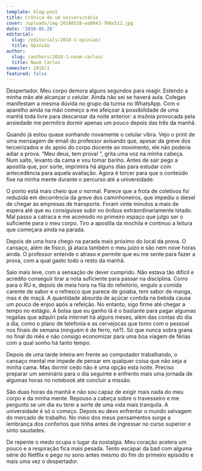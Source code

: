 ```yaml
---
template: blog-post
title: Crônica de um universitário
cover: /uploads/img-20180528-wa0043-768x512.jpg
date: '2018-05-28'
editorial:
  slug: /editorials/2018-1-opiniao/
  title: Opinião
author:
  slug: /authors/2018-1-naum-carlos/
  title: Naum Carlos
semester: 2018/1
featured: false
---
```

Despertador. Meu corpo demora alguns segundos para reagir. Estendo a minha mão até alcançar o celular. Ainda não sei se haverá aula. Colegas manifestam a mesma dúvida no grupo da turma no WhatsApp. Com o aparelho ainda na mão começo a me afeiçoar à possibilidade de uma manhã toda livre para descansar da noite anterior: a insônia provocada pela ansiedade me permitira dormir apenas um pouco depois das três da manhã.



Quando já estou quase sonhando novamente o celular vibra. Vejo o print de uma mensagem de email do professor avisando que, apesar da greve dos terceirizados e do apoio do corpo docente ao movimento, ele não poderia adiar a prova. “Meu deus, tem prova! ”, grita uma voz na minha cabeça. Num salto, levanto da cama e vou tomar banho. Antes de sair pego a apostila que, por sorte, imprimira há alguns dias para estudar com antecedência para aquela avaliação. Agora é torcer para que o conteúdo fixe na minha mente durante o percurso até a universidade.



O ponto está mais cheio que o normal. Parece que a frota de coletivos foi reduzida em decorrência da greve dos caminhoneiros, que impediu o diesel de chegar às empresas de transporte. Foram vinte minutos a mais de espera até que eu consiguisse subir no ônibus extraordinariamente lotado. Mal passo a catraca e me acomodo no primeiro espaço que julgo ser o suficiente para o meu corpo. Tiro a apostila da mochila e continuo a leitura que começara ainda na parada.



Depois de uma hora chego na parada mais próximo do local da prova. O cansaço, além de físico, já ataca também o meu juízo e são nem nove horas ainda. O professor entende o atraso e permite que eu me sente para fazer a prova, com a qual gasto todo o resto da manhã.



Saio mais leve, com a sensação de dever cumprido. Não estava tão difícil e acredito conseguir tirar a nota suficiente para passar na disciplina. Corro para o RU e, depois de meia hora na fila do refeitório, engulo a comida carente de sabor e o refresco que parece de goiaba, tem sabor de manga, mas é de maçã. A quantidade absurda de açúcar contida na bebida causa um pouco de enjoo após a refeição. No entanto, sigo firme até chegar a tempo no estágio. A bolsa que eu ganho lá é o bastante para pagar algumas regalias que adquiri pela internet há alguns meses, além das contas do dia a dia, como o plano de telefonia e as cervejocas que tomo com o pessoal nos finais de semana (ninguém é de ferro, né?). Só que nunca sobra grana no final do mês e não consigo economizar para uma boa viagem de férias com a qual sonho há tanto tempo.



Depois de uma tarde inteira em frente ao computador trabalhando, o cansaço mental me impede de pensar em qualquer coisa que não seja a minha cama. Mas dormir cedo não é uma opção esta noite. Preciso preparar um seminário para o dia seguinte e enfrento mais uma jornada de algumas horas no notebook até concluir a missão.



São duas horas da manhã e não sou capaz de exigir mais nada do meu corpo e da minha mente. Repouso a cabeça sobre o travesseiro e me pergunto se um dia eu terei a sorte de uma vida mais tranquila. A universidade é só o começo. Depois eu devo enfrentar o mundo selvagem do mercado de trabalho. No meio dos meus pensamentos surge a lembrança dos confortos que tinha antes de ingressar no curso superior e sinto saudades.



De repente o medo ocupa o lugar da nostalgia. Meu coração acelera um pouco e a respiração fica mais pesada. Tento escapar da bad com alguma série do Netflix e pego no sono antes mesmo do fim do primeiro episódio e mais uma vez o despertador.
